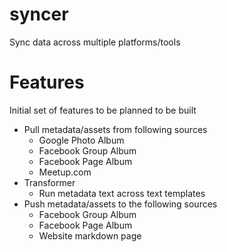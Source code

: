 # syncer
Sync data across multiple platforms/tools

# Features

Initial set of features to be planned to be built

- Pull metadata/assets from following sources
  - Google Photo Album
  - Facebook Group Album
  - Facebook Page Album
  - Meetup.com
- Transformer
  - Run metadata text across text templates
- Push metadata/assets to the following sources
  - Facebook Group Album
  - Facebook Page Album
  - Website markdown page

